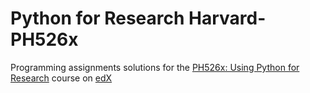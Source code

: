# Python for Research Harvard-PH526x


Programming assignments solutions for the [PH526x: Using Python for Research](https://courses.edx.org/courses/course-v1:HarvardX+PH526x+2T2020/course/) course on [edX](https://www.edx.org)
